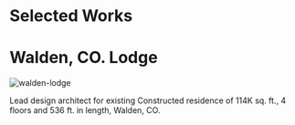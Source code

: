 # Selected Works

# Walden, CO. Lodge

![walden-lodge](../_media/selected-works/walden-lodge.jpg)

Lead design architect for existing Constructed residence of 114K sq. ft., 4
floors and 536 ft. in length, Walden, CO.
